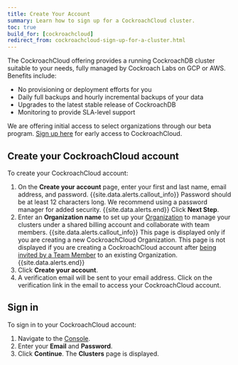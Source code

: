 ```yaml
---
title: Create Your Account
summary: Learn how to sign up for a CockroachCloud cluster.
toc: true
build_for: [cockroachcloud]
redirect_from: cockroachcloud-sign-up-for-a-cluster.html
---
```


The CockroachCloud offering provides a running CockroachDB cluster suitable to your needs, fully managed by Cockroach Labs on GCP or AWS. Benefits include:

- No provisioning or deployment efforts for you
- Daily full backups and hourly incremental backups of your data
- Upgrades to the latest stable release of CockroachDB
- Monitoring to provide SLA-level support

We are offering initial access to select organizations through our beta program. [Sign up here](https://cockroachlabs.cloud/signup) for early access to CockroachCloud.

## Create your CockroachCloud account

To create your CockroachCloud account:

1. On the **Create your account** page, enter your first and last name, email address, and password.
    {{site.data.alerts.callout_info}}
    Password should be at least 12 characters long. We recommend using a password manager for added security.
    {{site.data.alerts.end}}
    Click **Next Step**.
2. Enter an **Organization name** to set up your [Organization](cockroachcloud-console-access-management.html#organization) to manage your clusters under a shared billing account and collaborate with team members.
    {{site.data.alerts.callout_info}}
    This page is displayed only if you are creating a new CockroachCloud Organization. This page is not displayed if you are creating a CockroachCloud account after [being invited by a Team Member](cockroachcloud-console-access-management.html#invite-team-members-to-cockroachcloud) to an existing Organization.
    {{site.data.alerts.end}}
3. Click **Create your account**.
4. A verification email will be sent to your email address. Click on the verification link in the email to access your CockroachCloud account.

## Sign in

To sign in to your CockroachCloud account:

1. Navigate to the [Console](https://cockroachlabs.cloud/).
2. Enter your **Email** and **Password**.
3. Click **Continue**.
    The **Clusters** page is displayed.
